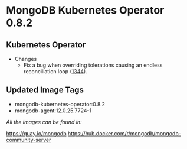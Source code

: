 # MongoDB Kubernetes Operator 0.8.2

## Kubernetes Operator

- Changes
  - Fix a bug when overriding tolerations causing an endless reconciliation loop ([1344](https://github.com/mongodb/mongodb-kubernetes-operator/issues/1344)).

## Updated Image Tags

- mongodb-kubernetes-operator:0.8.2
- mongodb-agent:12.0.25.7724-1

_All the images can be found in:_

https://quay.io/mongodb
https://hub.docker.com/r/mongodb/mongodb-community-server
